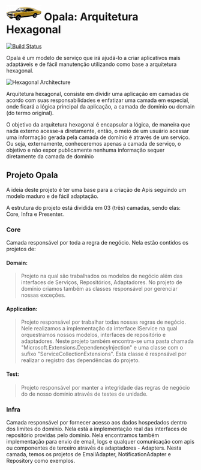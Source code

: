 ![Opala](https://github.com/OleConsignado/opala/blob/master/opala2.png) Opala: Arquitetura Hexagonal
=========
[![Build Status](https://travis-ci.org/OleConsignado/opala.svg?branch=master)](https://travis-ci.org/OleConsignado/opala)

Opala é um modelo de serviço que irá ajudá-lo a criar aplicativos mais adaptáveis e de fácil manutenção utilizando como base a arquitetura hexagonal.

![Hexagonal Architecture](https://github.com/OleConsignado/otc-projectmodel/blob/master/hexagonal.png)

Arquitetura hexagonal, consiste em dividir uma aplicação em camadas de acordo com suas responsabilidades e enfatizar uma camada em especial, onde ficará a lógica principal da aplicação, a camada de domínio ou domain (do termo original).

O objetivo da arquitetura hexagonal é encapsular a lógica, de maneira que nada externo acesse-a diretamente, então, o meio de um usuário acessar uma informação gerada pela camada de domínio é através de um serviço. Ou seja, externamente, conheceremos apenas a camada de serviço, o objetivo e não expor publicamente nenhuma informação sequer diretamente da camada de domínio

## Projeto Opala
A ideia deste projeto é ter uma base para a criação de Apis seguindo um modelo maduro e de fácil adaptação.

A estrutura do projeto está dividida em 03 (três) camadas, sendo elas: Core, Infra e Presenter.

### Core
Camada responsável por toda a regra de negócio. Nela estão contidos os projetos de:

#### Domain: 
 > Projeto na qual são trabalhados os modelos de negócio além das interfaces de Serviços, Repositórios, Adaptadores. No projeto de domínio criamos também as classes responsável por gerenciar nossas exceções.

#### Application:
 > Projeto responsável por trabalhar todas nossas regras de negócio. Nele realizamos a implementação da interface IService na qual orquestramos nossos modelos, interfaces de repositório e adaptadores.
 > Neste projeto também encontra-se uma pasta chamada "Microsoft.Extensions.DependencyInjection" e uma classe com o sufixo "ServiceCollectionExtensions". Esta classe é respnsável por realizar o registro das dependências do projeto.

#### Test: 
 > Projeto responsável por manter a integridade das regras de negócio do de nosso domínio através de testes de unidade.
 
### Infra
Camada responsável por fornecer acesso aos dados hospedados dentro dos limites do domínio. Nela está a implementação real das interfaces de repositório providas pelo domínio. Nela encontramos também implementação para envio de email, logs e qualquer comunicação com apis ou componentes de terceiro através de adaptadores - Adapters.
Nesta camada, temos os projetos de EmailAdapter, NotificationAdapter e Repository como exemplos.

